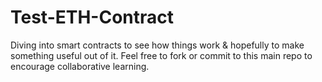# Test-ETH-Contract
Diving into smart contracts to see how things work &amp; hopefully to make something useful out of it. Feel free to fork or commit to this main repo to encourage collaborative learning.
